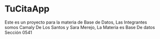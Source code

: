 # TuCitaApp
Este es un proyecto para la materia de Base de Datos, Las Integrantes somos Camaly De Los Santos y Sara Merejo, La Materia es Base De datos Sección 0541
